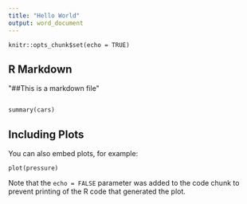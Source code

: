 ```yaml
---
title: "Hello World"
output: word_document
---
```


```{r setup, include=FALSE}
knitr::opts_chunk$set(echo = TRUE)
```

## R Markdown

"##This is a markdown file"
```{r}

```


```{r cars}
summary(cars)
```

## Including Plots

You can also embed plots, for example:

```{r pressure, echo=FALSE}
plot(pressure)
```

Note that the `echo = FALSE` parameter was added to the code chunk to prevent printing of the R code that generated the plot.
